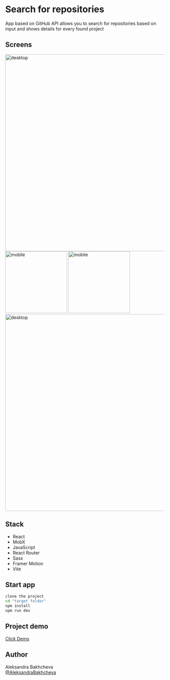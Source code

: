 # Search for repositories 

App based on GitHub API allows you to search for repositories based on input and shows details for every found project

## Screens

<img width="621" alt="desktop" src="https://github.com/AleksandraBakhcheva/github-search_vite-app/assets/76097160/b8a78dbe-d9f0-40ef-81c0-ccba4e07da99">
<img width="195" alt="mobile" src="https://github.com/AleksandraBakhcheva/github-search_vite-app/assets/76097160/477bd202-1c4a-45e9-a55c-9db7ad44ac51">
<img width="195" alt="mobile" src="https://github.com/AleksandraBakhcheva/github-search_vite-app/assets/76097160/4f04323d-1ff3-4ca5-8f2d-c4ba1b1ee086">
<img width="621" alt="desktop" src="https://github.com/AleksandraBakhcheva/github-search_vite-app/assets/76097160/c7cbfb94-8e84-4b87-8ce7-c5e3fc59c81d">

## Stack

- React
- MobX
- JavaScript
- React Router
- Sass
- Framer Motion
- Vite
  
## Start app

```bash
clone the project
cd "target folder"
npm install
npm run dev
```

## Project demo

<a target="_blank" href="https://aleksandrabakhcheva.github.io/github-search_vite-app/">Click Demo</a>

## Author

Aleksandra Bakhcheva<br>
[@AleksandraBakhcheva](https://github.com/AleksandraBakhcheva)
